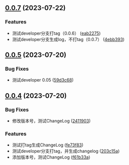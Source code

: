 ## [0.0.7](https://github.com/liuxian496/darkrai/compare/v0.0.5...v0.0.7) (2023-07-22)


### Features

* 测试developer分支打tag（0.0.6） ([eab2275](https://github.com/liuxian496/darkrai/commit/eab2275aaab602a8cb78696c1d384dc4a16563ae))
* 测试developer分支生成log，不打tag（0.0.7） ([4ebb393](https://github.com/liuxian496/darkrai/commit/4ebb393dfc812575374165dbb7bc8ace1b6c9d24))



## [0.0.5](https://github.com/liuxian496/darkrai/compare/v0.0.4...v0.0.5) (2023-07-20)


### Bug Fixes

* 测试developer 0.05 ([59d3c68](https://github.com/liuxian496/darkrai/commit/59d3c680f364a50db01a3cf5159e303ace214ab2))



## [0.0.4](https://github.com/liuxian496/darkrai/compare/f61b33a0b77854fa3648541e73994e7ad58e0744...v0.0.4) (2023-07-20)


### Bug Fixes

* 修改版本号，测试ChangeLog ([2411903](https://github.com/liuxian496/darkrai/commit/241190342ac4308dca403eec2417d5b08fc26cf8))


### Features

* 测试打tag生成ChangeLog ([fe73f83](https://github.com/liuxian496/darkrai/commit/fe73f83a588822776a233c88dcd28694d72d1865))
* 测试developer分支打tag，并生成changelog ([203c15a](https://github.com/liuxian496/darkrai/commit/203c15a3ced0838ac4338d56f7a54da7bc4a3b3b))
* 添加版本号，测试ChangeLog ([f61b33a](https://github.com/liuxian496/darkrai/commit/f61b33a0b77854fa3648541e73994e7ad58e0744))



